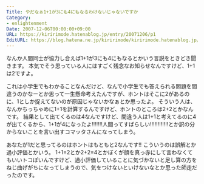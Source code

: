 ```yaml
---
Title: やだなぁ1+1が3にも4にもなるわけないじゃないですか
Category:
- enlightenment
Date: 2007-12-06T00:00:00+09:00
URL: https://kiririmode.hatenablog.jp/entry/20071206/p1
EditURL: https://blog.hatena.ne.jp/kiririmode/kiririmode.hatenablog.jp/atom/entry/8454420450078215990
---
```


なんか人間同士が協力し合えば1+1が3にも4にもなるとかいう言説をときどき聞きます。
本気でそう思っている人にはすごく残念なお知らせなんですけど、1+1は2ですよ。


これは小学生でもわかることなんだけど、なんで小学生でも答えられる問題を間違うのかなーとか思って一生懸命考えたんですが、ホントはそこに2があるのに、1としか捉えてないのが原因じゃないかなぁとか思ったよ。
そういう人は、なんかちっちゃめに1+1を計算するんですけど、ホントのところは2+2とかなんです。
結果として出てくるのは4なんですけど、間違う人は1+1と考えてるのに4が出てくるから、1+1が4になったよ!!!!!!!人間ってすばらしい!!!!!!!!!!!!とか訳の分からないことを言い出すコマッタさんになってしまう。


あなたが1だと思ってるのはホントはもともと2なんです!!
こういうのは誤解とか過小評価とかいう。
1+1=2とか2+2=4とかぼくが顔を真っ赤にして言わなくてもいいトコぽいんですけど、過小評価していることに気づかないと足し算の方をねじ曲げがちになってしまうので、気をつけないといけないなとか思った師走だったのです。
